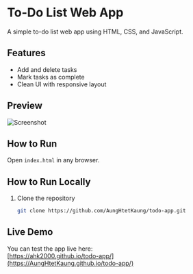 # To-Do List Web App

A simple to-do list web app using HTML, CSS, and JavaScript.

## Features
- Add and delete tasks
- Mark tasks as complete
- Clean UI with responsive layout

## Preview
![Screenshot](https://blogger.googleusercontent.com/img/b/R29vZ2xl/AVvXsEhbyxyMm99oBgHGEvCGQy-jKNtdL4ykbRz0LT-PidgQD9Zoa8R0bJ3_Ud9O-k-vwFrousX-rCAkSbhZC0s3FIrJRtbJ5ilw9HpsM_x9IFZ8DCxD4XTl2vW5y-Imj9csYqjkPLcpXwXx57mYiCfinc14c9V7Ub_De4vXVFQ40y-dYry3PLyRTIAsanTuV5x5/s320/Screenshot%202025-07-11%20at%2012.35.06%E2%80%AFPM.png)

## How to Run
Open `index.html` in any browser. 


## How to Run Locally
1. Clone the repository  
   ```bash
   git clone https://github.com/AungHtetKaung/todo-app.git
   
## Live Demo
You can test the app live here:  
[https://ahk2000.github.io/todo-app/](https://AungHtetKaung.github.io/todo-app/)
